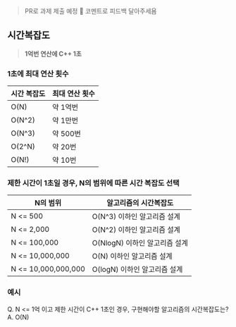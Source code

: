 > PR로 과제 제출 예정 💌 코멘트로 피드백 달아주세욤 

## 시간복잡도
> **1억번 연산에 C++ 1초**

### 1초에 최대 연산 횟수
|시간 복잡도|최대 연산 횟수|
|--|--|
|O(N)|약 1억번|
|O(N^2)|약 1만번|
|O(N^3)|약 500번|
|O(2^N)|약 20번|
|O(N!)|약 10번|

### 제한 시간이 1초일 경우, N의 범위에 따른 시간 복잡도 선택
|N의 범위|알고리즘의 시간복잡도|
|--|--|
|N <= 500|O(N^3) 이하인 알고리즘 설계|
|N <= 2,000|O(N^2) 이하인 알고리즘 설계|
|N <= 100,000|O(NlogN) 이하인 알고리즘 설계|
|N <= 10,000,000|O(N) 이하인 알고리즘 설계|
|N <= 10,000,000,000|O(logN) 이하인 알고리즘 설계|

### 예시
Q. N <= 1억 이고 제한 시간이 C++ 1초인 경우, 구현해야할 알고리즘의 시간복잡도는?  
A. O(N) 
